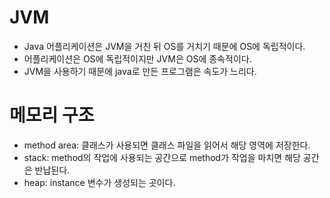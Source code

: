 # JVM
* Java 어플리케이션은 JVM을 거친 뒤 OS를 거치기 때문에 OS에 독립적이다.
* 어플리케이션은 OS에 독립적이지만 JVM은 OS에 종속적이다.
* JVM을 사용하기 때문에 java로 만든 프로그램은 속도가 느리다.

# 메모리 구조
* method area: 클래스가 사용되면 클래스 파일을 읽어서 해당 영역에 저장한다.
* stack: method의 작업에 사용되는 공간으로 method가 작업을 마치면 해당 공간은 반납된다.
* heap: instance 변수가 생성되는 곳이다.
